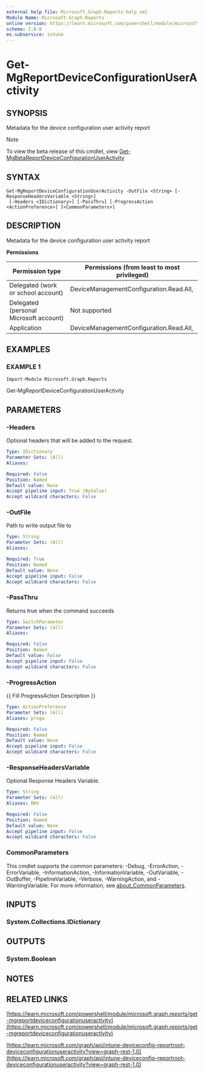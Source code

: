 ```yaml
---
external help file: Microsoft.Graph.Reports-help.xml
Module Name: Microsoft.Graph.Reports
online version: https://learn.microsoft.com/powershell/module/microsoft.graph.reports/get-mgreportdeviceconfigurationuseractivity
schema: 2.0.0
ms.subservice: intune
---
```


# Get-MgReportDeviceConfigurationUserActivity

## SYNOPSIS
Metadata for the device configuration user activity report

> [!NOTE]
> To view the beta release of this cmdlet, view [Get-MgBetaReportDeviceConfigurationUserActivity](/powershell/module/Microsoft.Graph.Beta.Reports/Get-MgBetaReportDeviceConfigurationUserActivity?view=graph-powershell-beta)

## SYNTAX

```
Get-MgReportDeviceConfigurationUserActivity -OutFile <String> [-ResponseHeadersVariable <String>]
 [-Headers <IDictionary>] [-PassThru] [-ProgressAction <ActionPreference>] [<CommonParameters>]
```

## DESCRIPTION
Metadata for the device configuration user activity report

**Permissions**

| Permission type | Permissions (from least to most privileged) |
| --------------- | ------------------------------------------  |
| Delegated (work or school account) | DeviceManagementConfiguration.Read.All,  |
| Delegated (personal Microsoft account) | Not supported |
| Application | DeviceManagementConfiguration.Read.All,  |

## EXAMPLES

### EXAMPLE 1
```
Import-Module Microsoft.Graph.Reports
```

Get-MgReportDeviceConfigurationUserActivity

## PARAMETERS

### -Headers
Optional headers that will be added to the request.

```yaml
Type: IDictionary
Parameter Sets: (All)
Aliases:

Required: False
Position: Named
Default value: None
Accept pipeline input: True (ByValue)
Accept wildcard characters: False
```

### -OutFile
Path to write output file to

```yaml
Type: String
Parameter Sets: (All)
Aliases:

Required: True
Position: Named
Default value: None
Accept pipeline input: False
Accept wildcard characters: False
```

### -PassThru
Returns true when the command succeeds

```yaml
Type: SwitchParameter
Parameter Sets: (All)
Aliases:

Required: False
Position: Named
Default value: False
Accept pipeline input: False
Accept wildcard characters: False
```

### -ProgressAction
{{ Fill ProgressAction Description }}

```yaml
Type: ActionPreference
Parameter Sets: (All)
Aliases: proga

Required: False
Position: Named
Default value: None
Accept pipeline input: False
Accept wildcard characters: False
```

### -ResponseHeadersVariable
Optional Response Headers Variable.

```yaml
Type: String
Parameter Sets: (All)
Aliases: RHV

Required: False
Position: Named
Default value: None
Accept pipeline input: False
Accept wildcard characters: False
```

### CommonParameters
This cmdlet supports the common parameters: -Debug, -ErrorAction, -ErrorVariable, -InformationAction, -InformationVariable, -OutVariable, -OutBuffer, -PipelineVariable, -Verbose, -WarningAction, and -WarningVariable. For more information, see [about_CommonParameters](http://go.microsoft.com/fwlink/?LinkID=113216).

## INPUTS

### System.Collections.IDictionary
## OUTPUTS

### System.Boolean
## NOTES

## RELATED LINKS

[https://learn.microsoft.com/powershell/module/microsoft.graph.reports/get-mgreportdeviceconfigurationuseractivity](https://learn.microsoft.com/powershell/module/microsoft.graph.reports/get-mgreportdeviceconfigurationuseractivity)

[https://learn.microsoft.com/graph/api/intune-deviceconfig-reportroot-deviceconfigurationuseractivity?view=graph-rest-1.0](https://learn.microsoft.com/graph/api/intune-deviceconfig-reportroot-deviceconfigurationuseractivity?view=graph-rest-1.0)























